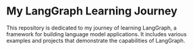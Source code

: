 # My LangGraph Learning Journey

This repository is dedicated to my journey of learning LangGraph, a framework for building language model applications. It includes various examples and projects that demonstrate the capabilities of LangGraph.

